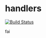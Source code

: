 # handlers

[![Build Status](https://travis-ci.org/atomisthqa/handlers.svg?branch=master)](https://travis-ci.org/atomisthqa/handlers)


fai 
